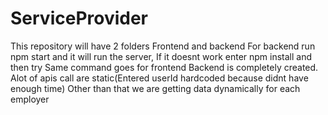 # ServiceProvider
This repository will have 2 folders
Frontend and backend
For backend run npm start and it will run the server, If it doesnt work enter npm install and then try
Same command goes for frontend
Backend is completely created.
Alot of apis call are static(Entered userId hardcoded because didnt have enough time)
Other than that we are getting data dynamically for each employer
